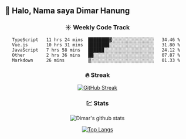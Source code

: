## 👋 Halo, Nama saya **Dimar Hanung**

<center>

### :sunny: Weekly Code Track
<!--START_SECTION:waka-->
```text
TypeScript   11 hrs 24 mins  ████████▓░░░░░░░░░░░░░░░░   34.46 % 
Vue.js       10 hrs 31 mins  ████████░░░░░░░░░░░░░░░░░   31.80 % 
JavaScript   7 hrs 58 mins   ██████░░░░░░░░░░░░░░░░░░░   24.12 % 
Other        2 hrs 36 mins   ██░░░░░░░░░░░░░░░░░░░░░░░   07.87 % 
Markdown     26 mins         ▒░░░░░░░░░░░░░░░░░░░░░░░░   01.33 % 
```
<!--END_SECTION:waka-->

### :fire: Streak

[![GitHub Streak](http://github-readme-streak-stats.herokuapp.com?user=dimar-hanung)](https://git.io/streak-stats)

### :chart: Stats

![Dimar's github stats](https://github-readme-stats.vercel.app/api?username=dimar-hanung&show_icons=true&theme=vue)

[![Top Langs](https://github-readme-stats.vercel.app/api/top-langs/?username=dimar-hanung)](#)

</center>
